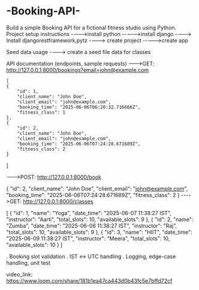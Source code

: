 # -Booking-API-
Build a simple Booking API for a fictional fitness studio using Python. 
Project setup instructions
---->install python
----->install django
----> Install djangorestframework,pytz
----> create project
----->create app

Seed data usage
----> create a seed file data for classes

API documentation (endpoints, sample requests)
--->GET: http://127.0.0.1:8000/bookings?email=john@example.com 

    [
    {
        "id": 1,
        "client_name": "John Doe",
        "client_email": "john@example.com",
        "booking_time": "2025-06-06T06:20:32.716666Z",
        "fitness_class": 1
    },
    {
        "id": 2,
        "client_name": "John Doe",
        "client_email": "john@example.com",
        "booking_time": "2025-06-06T07:24:28.671689Z",
        "fitness_class": 2
    }
]


--->POST: http://127.0.0.1:8000/book 

{
    "id": 2,
    "client_name": "John Doe",
    "client_email": "john@example.com",
    "booking_time": "2025-06-06T07:24:28.671689Z",
    "fitness_class": 2
}
---->GET: http://127.0.0.1:8000/classes 

[
    {
        "id": 1,
        "name": "Yoga",
        "date_time": "2025-06-07 11:38:27 IST",
        "instructor": "Aarti",
        "total_slots": 10,
        "available_slots": 9
    },
    {
        "id": 2,
        "name": "Zumba",
        "date_time": "2025-06-08 11:38:27 IST",
        "instructor": "Raj",
        "total_slots": 10,
        "available_slots": 9
    },
    {
        "id": 3,
        "name": "HIIT",
        "date_time": "2025-06-09 11:38:27 IST",
        "instructor": "Meera",
        "total_slots": 10,
        "available_slots": 10
    }
]


. Booking slot validation
. IST ↔ UTC handling
. Logging, edge-case handling, unit test

video_link: https://www.loom.com/share/181b1ea47ca443d0b43fc5e7bffd72cf